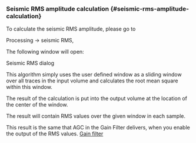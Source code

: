 ### Seismic RMS amplitude calculation {#seismic-rms-amplitude-calculation}

To calculate the seismic RMS amplitude, please go to

Processing → seismic RMS,

The following window will open:

Seismic RMS dialog

This algorithm simply uses the user defined window as a sliding window over all traces in the input volume and calculates the root mean square within this window.

The result of the calculation is put into the output volume at the location of the center of the window.

The result will contain RMS values over the given window in each sample.

This result is the same that AGC in the Gain Filter delivers, when you enable the output of the RMS values. [Gain filter](gaining.md)
